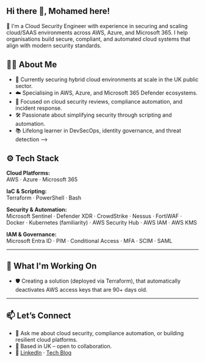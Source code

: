 ## Hi there 👋, Mohamed here!
🚀 I'm a Cloud Security Engineer with experience in securing and scaling cloud/SAAS environments across AWS, Azure, and Microsoft 365. I help organisations build secure, compliant, and automated cloud systems that align with modern security standards.

## 👨‍💻 About Me
- 💼 Currently securing hybrid cloud environments at scale in the UK public sector. 
- ☁️ Specialising in AWS, Azure, and Microsoft 365 Defender ecosystems.
- 🔐 Focused on cloud security reviews, compliance automation, and incident response. 
- 🛠️ Passionate about simplifying security through scripting and automation.
- 📚 Lifelong learner in DevSecOps, identity governance, and threat detection
-->

## ⚙️ Tech Stack
**Cloud Platforms:**  
AWS · Azure · Microsoft 365

**IaC & Scripting:**  
Terraform · PowerShell · Bash 

**Security & Automation:**  
Microsoft Sentinel · Defender XDR · CrowdStrike · Nessus · FortiWAF · Docker · Kubernetes (familiarity) · AWS Security Hub · AWS IAM · AWS KMS

**IAM & Governance:**  
Microsoft Entra ID · PIM · Conditional Access · MFA · SCIM · SAML

---
## 📌 What I'm Working On
- 🛡️ Creating a solution (deployed via Terraform), that automatically deactivates AWS access keys that are 90+ days old.

---
## 📫 Let’s Connect
- 💬 Ask me about cloud security, compliance automation, or building resilient cloud platforms.
- 📍 Based in UK – open to collaboration.
- 🔗 [LinkedIn](https://www.linkedin.com/in/mohamed-elmi-731b811b8) · [Tech Blog](https://medium.com/@cloudsecmo)
